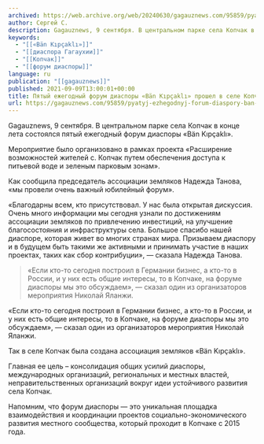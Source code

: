 ```yaml
---
archived: https://web.archive.org/web/20240630/gagauznews.com/95859/pyatyj-ezhegodnyj-forum-diaspory-ban-kipcakli-proshel-v-sele-kopchak.html
author: Сергей С.
description: Gagauznews, 9 сентября. В центральном парке села Копчак в конце лета состоялся пятый ежегодный форум диаспоры «Bän Kıpçaklı». Мероприятие было организовано в рамках проекта «Расширение возможностей жителей с. Копчак путем обеспечения доступа к питьевой воде и зеленым парковым зонам». Как сообщила председатель ассоциации земляков Надежда Танова, «мы провели очень важный юбилейный форум». «Благодарны всем, кто присутствовал. У нас была открытая дискуссия. Очень много информации мы сегодня узнали по достижениям ассоциации земляков по привлечению инвестиций, на улучшение благосостояния и инфраструктуры села. Большое спасибо нашей диаспоре, которая живет во многих странах мира. Призываем диаспору и в будущем быть такими же активными и […]
keywords:
  - "[[«Bän Kıpçaklı»]]"
  - "[[диаспора Гагаухии]]"
  - "[[Копчак]]"
  - "[[форум диаспоры]]"
language: ru
publication: "[[gagauznews]]"
published: 2021-09-09T13:00:01+00:00
title: Пятый ежегодный форум диаспоры «Bän Kıpçaklı» прошел в селе Копчак
url: https://gagauznews.com/95859/pyatyj-ezhegodnyj-forum-diaspory-ban-kipcakli-proshel-v-sele-kopchak.html
---
```


Gagauznews, 9 сентября. В центральном парке села Копчак в конце лета состоялся пятый ежегодный форум диаспоры «Bän Kıpçaklı».

Мероприятие было организовано в рамках проекта «Расширение возможностей жителей с. Копчак путем обеспечения доступа к питьевой воде и зеленым парковым зонам».

Как сообщила председатель ассоциации земляков Надежда Танова, «мы провели очень важный юбилейный форум».

«Благодарны всем, кто присутствовал. У нас была открытая дискуссия. Очень много информации мы сегодня узнали по достижениям ассоциации земляков по привлечению инвестиций, на улучшение благосостояния и инфраструктуры села. Большое спасибо нашей диаспоре, которая живет во многих странах мира. Призываем диаспору и в будущем быть такими же активными и принимать участие в наших проектах, таких как сбор контрибуции», — сказала Надежда Танова.

> «Если кто-то сегодня построил в Германии бизнес, а кто-то в России, и у них есть общие интересы, то в Копчаке, на форуме диаспоры мы это обсуждаем», — сказал один из организаторов мероприятия Николай Яланжи.

«Если кто-то сегодня построил в Германии бизнес, а кто-то в России, и у них есть общие интересы, то в Копчаке, на форуме диаспоры мы это обсуждаем», — сказал один из организаторов мероприятия Николай Яланжи.



Так в селе Копчак была создана ассоциация земляков «Bän Kıpçaklı».

Главная ее цель – консолидация общих усилий диаспоры, международных организаций, региональных и местных властей, неправительственных организаций вокруг идеи устойчивого развития села Копчак.

Напомним, что форум диаспоры — это уникальная площадка взаимодействия и координации проектов социально-экономического развития местного сообщества, который проходит в Копчаке с 2015 года.